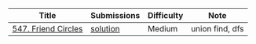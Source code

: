 |Title|Submissions|Difficulty|Note|
|------|------|------|------|
[547. Friend Circles](https://leetcode.com/problems/friend-circles/)|[solution](https://github.com/zybotian/leetcode/blob/master/src/main/java/unionfind/FindCircleNum.java)|Medium|union find, dfs|